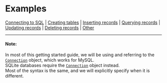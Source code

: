 # Examples

[Connecting to SQL](getting_started/examples/connecting.md) | [Creating tables](getting_started/examples/tables.md) | [Inserting records](getting_started/examples/insert.md) | [Querying records](getting_started/examples/query.md) | [Updating records](getting_started/examples/update.md) | [Deleting records](getting_started/examples/delete.md) | [Other](getting_started/examples/other.md)

---

#### Note:
In most of this getting started guide, we will be using and referring to the [`Connection`](api_reference/connection.md#connection) object, which works for MySQL.\
SQLite databases require the [`Connection`](api_reference/connection.md#sqlite_connection) object instead.\
Most of the syntax is the same, and we will explicitly specify when it is different.